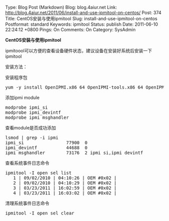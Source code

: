 Type: Blog Post (Markdown)
Blog: blog.4aiur.net
Link: http://blog.4aiur.net/2011/06/install-and-use-ipmitool-on-centos/
Post: 374
Title: CentOS安装与使用ipmitool
Slug: install-and-use-ipmitool-on-centos
Postformat: standard
Keywords: ipmitool
Status: publish
Date: 2011-06-10 22:24:12 +0800
Pings: On
Comments: On
Category: SysAdmin

**CentOS安装与使用ipmitool**

ipmitoool可以方便的查看设备硬件状态，建议设备在安装好系统后安装一下ipmitool

安装方法：

安装程序包
<pre lang="bash">yum -y install OpenIPMI.x86_64 OpenIPMI-tools.x86_64 OpenIPMI-libs.x86_64</pre>
添加ipmi module
<pre lang="bash">modprobe ipmi_si 
modprobe ipmi_devintf
modprobe ipmi_msghandler</pre>

查看module是否成功添加
<pre lang="bash">lsmod | grep -i ipmi
ipmi_si                77900  0 
ipmi_devintf           44688  0 
ipmi_msghandler        73176  2 ipmi_si,ipmi_devintf</pre>

查看系统事件日志命令
<pre lang="bash">ipmitool -I open sel list
   1 | 09/02/2010 | 04:10:26 | OEM #0x02 | 
   2 | 09/02/2010 | 04:10:29 | OEM #0x02 | 
   3 | 03/23/2011 | 16:02:59 | OEM #0x02 | 
   4 | 03/23/2011 | 16:03:02 | OEM #0x02 | </pre>

清理系统事件日志命令
<pre lang="bash">ipmitool -I open sel clear</pre>
